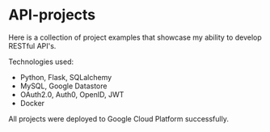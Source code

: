 # API-projects

Here is a collection of project examples that showcase my ability to develop RESTful API's.

Technologies used:
- Python, Flask, SQLalchemy
- MySQL, Google Datastore
- OAuth2.0, Auth0, OpenID, JWT
- Docker

All projects were deployed to Google Cloud Platform successfully. 

